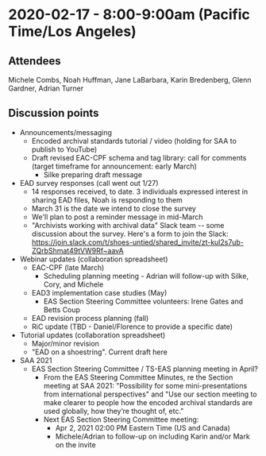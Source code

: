 # 2020-02-17 - 8:00-9:00am (Pacific Time/Los Angeles)

## Attendees
Michele Combs, Noah Huffman, Jane LaBarbara, Karin Bredenberg, Glenn Gardner, Adrian Turner

## Discussion points

- Announcements/messaging
  - Encoded archival standards tutorial / video (holding for SAA to publish to YouTube)
  - Draft revised EAC-CPF schema and tag library: call for comments (target timeframe for announcement: early March)
    - Silke preparing draft message
- EAD survey responses (call went out 1/27)
  - 14 responses received, to date. 3 individuals expressed interest in sharing EAD files, Noah is responding to them
  - March 31 is the date we intend to close the survey
  - We'll plan to post a reminder message in mid-March
  - "Archivists working with archival data" Slack team -- some discussion about the survey. Here's a form to join the Slack: https://join.slack.com/t/shoes-untied/shared_invite/zt-kul2s7ub-ZQrbShmat49tVW9Rf~aavA
- Webinar updates (collaboration spreadsheet)
  - EAC-CPF (late March)
    - Scheduling planning meeting - Adrian will follow-up with Silke, Cory, and Michele
  - EAD3 implementation case studies (May)
    - EAS Section Steering Committee volunteers: Irene Gates and Betts Coup
  - EAD revision process planning (fall)
  - RiC update (TBD - Daniel/Florence to provide a specific date)
- Tutorial updates (collaboration spreadsheet)
  - Major/minor revision
  - "EAD on a shoestring". Current draft here
- SAA 2021
  - EAS Section Steering Committee / TS-EAS planning meeting in April?
    - From the EAS Steering Committee Minutes, re the Section meeting at SAA 2021:  "Possibility for some mini-presentations from international perspectives" and "Use our section meeting to make clearer to people how the encoded archival standards are used globally, how they’re thought of, etc."
    - Next EAS Section Steering Committee meeting:
      - Apr 2, 2021 02:00 PM Eastern Time (US and Canada)
      - Michele/Adrian to follow-up on including Karin and/or Mark on the invite
